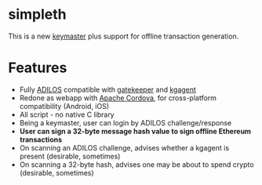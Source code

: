 # simpleth

This is a new [keymaster](https://github.com/bitsanity/keymaster) plus support for offline transaction generation.

# Features

* Fully [ADILOS](https://github.com/bitsanity/adilos) compatible with [gatekeeper](https://github.com/bitsanity/gatekeeper) and [kgagent](https://github.com/bitsanity/kgagent)
* Redone as webapp with [Apache Cordova](https://cordova.apache.org/), for cross-platform compatibility (Android, iOS)
* All script - no native C library
* Being a keymaster, user can login by ADILOS challenge/response
* **User can sign a 32-byte message hash value to sign offline Ethereum transactions**
* On scanning an ADILOS challenge, advises whether a kgagent is present (desirable, sometimes)
* On scanning a 32-byte hash, advises one may be about to spend crypto (desirable, sometimes)
